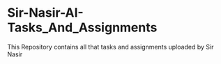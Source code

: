 # Sir-Nasir-AI-Tasks_And_Assignments
This Repository contains all that tasks and assignments uploaded by Sir Nasir
